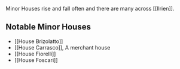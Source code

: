 Minor Houses rise and fall often and there are many across [[Ilrien]].

## Notable Minor Houses
- [[House Brizolatto]]
- [[House Carrasco]], A merchant house
- [[House Fiorelli]]
- [[House Foscari]]